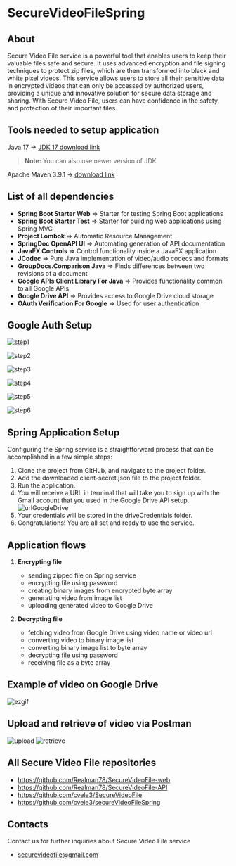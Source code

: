 # SecureVideoFileSpring
## About

Secure Video File service is a powerful tool that enables users to keep their valuable files safe and secure. It uses advanced encryption and file signing techniques to protect zip files, which are then transformed into black and white pixel videos. This service allows users to store all their sensitive data in encrypted videos that can only be accessed by authorized users, providing a unique and innovative solution for secure data storage and sharing. With Secure Video File, users can have confidence in the safety and protection of their important files.


## Tools needed to setup application

Java 17 -> [JDK 17 download link](https://www.oracle.com/java/technologies/javase/jdk17-archive-downloads.html)
> **Note:** You can also use newer version of JDK

Apache Maven 3.9.1 -> [download link](https://maven.apache.org/download.cgi)

## List of all dependencies

* **Spring Boot Starter Web** => Starter for testing Spring Boot applications
* **Spring Boot Starter Test** => Starter for building web applications using Spring MVC
* **Project Lombok** => Automatic Resource Management
* **SpringDoc OpenAPI UI** => Automating generation of API documentation
* **JavaFX Controls** => Control functionality inside a JavaFX application
* **JCodec** => Pure Java implementation of video/audio codecs and formats
* **GroupDocs.Comparison Java** => Finds differences between two revisions of a document
* **Google APIs Client Library For Java** => Provides functionality common to all Google APIs
* **Google Drive API** => Provides access to Google Drive cloud storage
* **OAuth Verification For Google** => Used for user authentication

## Google Auth Setup
![step1](https://user-images.githubusercontent.com/77991435/230670446-154b1381-1d7d-4157-8f15-cd6823be63f2.png)

![step2](https://user-images.githubusercontent.com/77991435/230670633-41318582-6b53-4b26-85ad-37c9de8b4d1e.png)

![step3](https://user-images.githubusercontent.com/77991435/230670672-27af7bf8-6b3b-49fe-84a3-8107668bd735.png)

![step4](https://user-images.githubusercontent.com/77991435/230670780-11fd8467-1f6f-4cfb-b384-195e96e10e06.png)

![step5](https://user-images.githubusercontent.com/77991435/230670819-9ee769aa-c515-40ae-9aff-c6b1321dde44.png)

![step6](https://user-images.githubusercontent.com/77991435/230670937-ed32205e-4825-42aa-afaa-01acd3e04a7f.png)

## Spring Application Setup
Configuring the Spring service is a straightforward process that can be accomplished in a few simple steps:

1. Clone the project from GitHub, and navigate to the project folder.
2. Add the downloaded client-secret.json file to the project folder.
3. Run the application.
4. You will receive a URL in terminal that will take you to sign up with the Gmail account that you used in the Google Drive API setup.
![urlGoogleDrive](https://user-images.githubusercontent.com/78024969/231885492-6c5be1ad-e68e-471a-80ee-f1bbf09ddc54.png)
5. Your credentials will be stored in the driveCredentials folder.
6. Congratulations! You are all set and ready to use the service.

## Application flows

1. **Encrypting file**

      * sending zipped file on Spring service
      * encrypting file using password
      * creating binary images from encrypted byte array
      * generating video from image list
      * uploading generated video to Google Drive

 2. **Decrypting file**
 
    * fetching video from Google Drive using video name or video url
    * converting video to binary image list
    * converting binary image list to byte array
    * decrypting file using password
    * receiving file as a byte array
    
## Example of video on Google Drive

![ezgif](https://user-images.githubusercontent.com/78024969/231885772-a745c6fc-5810-477b-bb5e-8e8b7cd3cd1a.gif)

## Upload and retrieve of video via Postman

![upload](https://user-images.githubusercontent.com/78024969/232131465-06aea36a-d397-4f43-b641-458b9dba08ad.png)
![retrieve](https://user-images.githubusercontent.com/78024969/232131504-bad4aaca-3846-427f-92a1-4a8cd636f46d.png)

## All Secure Video File repositories

- https://github.com/Realman78/SecureVideoFile-web
- https://github.com/Realman78/SecureVideoFile-API
- https://github.com/cvele3/SecureVideoFile
- https://github.com/cvele3/secureVideoFileSpring

## Contacts

Contact us for further inquiries about Secure Video File service
- securevideofile@gmail.com



